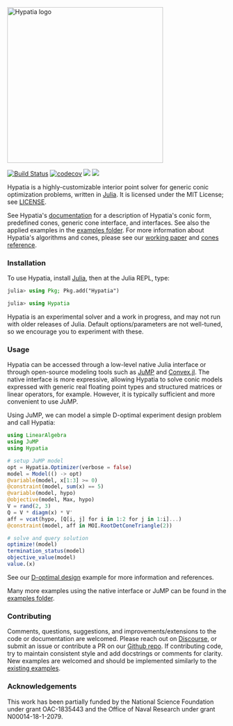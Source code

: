 <img src="https://github.com/chriscoey/Hypatia.jl/wiki/hypatia_logo.png" alt="Hypatia logo" width="358"/>

[![Build Status](https://github.com/chriscoey/Hypatia.jl/workflows/CI/badge.svg)](https://github.com/chriscoey/Hypatia.jl/actions?query=workflow%3ACI+branch%3Amaster)
[![codecov](https://codecov.io/gh/chriscoey/Hypatia.jl/branch/master/graph/badge.svg?token=x7G2wQeKJF)](https://codecov.io/gh/chriscoey/Hypatia.jl)
[![](https://img.shields.io/badge/docs-stable-blue.svg)](https://chriscoey.github.io/Hypatia.jl/stable)
[![](https://img.shields.io/badge/docs-dev-blue.svg)](https://chriscoey.github.io/Hypatia.jl/dev)

Hypatia is a highly-customizable interior point solver for generic conic optimization problems, written in [Julia](https://julialang.org/).
It is licensed under the MIT License; see [LICENSE](https://github.com/chriscoey/Hypatia.jl/blob/master/LICENSE.md).

See Hypatia's [documentation](https://chriscoey.github.io/Hypatia.jl/dev) for a description of Hypatia's conic form, predefined cones, generic cone interface, and interfaces.
See also the applied examples in the [examples folder](https://github.com/chriscoey/Hypatia.jl/tree/master/examples).
For more information about Hypatia's algorithms and cones, please see our [working paper](https://arxiv.org/abs/2005.01136) and [cones reference](https://github.com/chriscoey/Hypatia.jl/wiki/files/coneref.pdf).

### Installation

To use Hypatia, install [Julia](https://julialang.org/downloads/), then at the Julia REPL, type:
```julia
julia> using Pkg; Pkg.add("Hypatia")

julia> using Hypatia
```
Hypatia is an experimental solver and a work in progress, and may not run with older releases of Julia.
Default options/parameters are not well-tuned, so we encourage you to experiment with these.

### Usage

Hypatia can be accessed through a low-level native Julia interface or through open-source modeling tools such as [JuMP](https://github.com/jump-dev/JuMP.jl) and [Convex.jl](https://github.com/jump-dev/Convex.jl).
The native interface is more expressive, allowing Hypatia to solve conic models expressed with generic real floating point types and structured matrices or linear operators, for example.
However, it is typically sufficient and more convenient to use JuMP.

Using JuMP, we can model a simple D-optimal experiment design problem and call Hypatia:
```julia
using LinearAlgebra
using JuMP
using Hypatia

# setup JuMP model
opt = Hypatia.Optimizer(verbose = false)
model = Model(() -> opt)
@variable(model, x[1:3] >= 0)
@constraint(model, sum(x) == 5)
@variable(model, hypo)
@objective(model, Max, hypo)
V = rand(2, 3)
Q = V * diagm(x) * V'
aff = vcat(hypo, [Q[i, j] for i in 1:2 for j in 1:i]...)
@constraint(model, aff in MOI.RootDetConeTriangle(2))

# solve and query solution
optimize!(model)
termination_status(model)
objective_value(model)
value.(x)
```
See our [D-optimal design](https://github.com/chriscoey/Hypatia.jl/blob/master/examples/doptimaldesign/JuMP.jl) example for more information and references.

Many more examples using the native interface or JuMP can be found in the [examples folder](https://github.com/chriscoey/Hypatia.jl/tree/master/examples).

### Contributing

Comments, questions, suggestions, and improvements/extensions to the code or documentation are welcomed.
Please reach out on [Discourse](https://discourse.julialang.org/c/domain/opt), or submit an issue or contribute a PR on our [Github repo](https://github.com/chriscoey/Hypatia.jl).
If contributing code, try to maintain consistent style and add docstrings or comments for clarity.
New examples are welcomed and should be implemented similarly to the [existing examples](https://github.com/chriscoey/Hypatia.jl/tree/master/examples).

### Acknowledgements

This work has been partially funded by the National Science Foundation under grant OAC-1835443 and the Office of Naval Research under grant N00014-18-1-2079.
